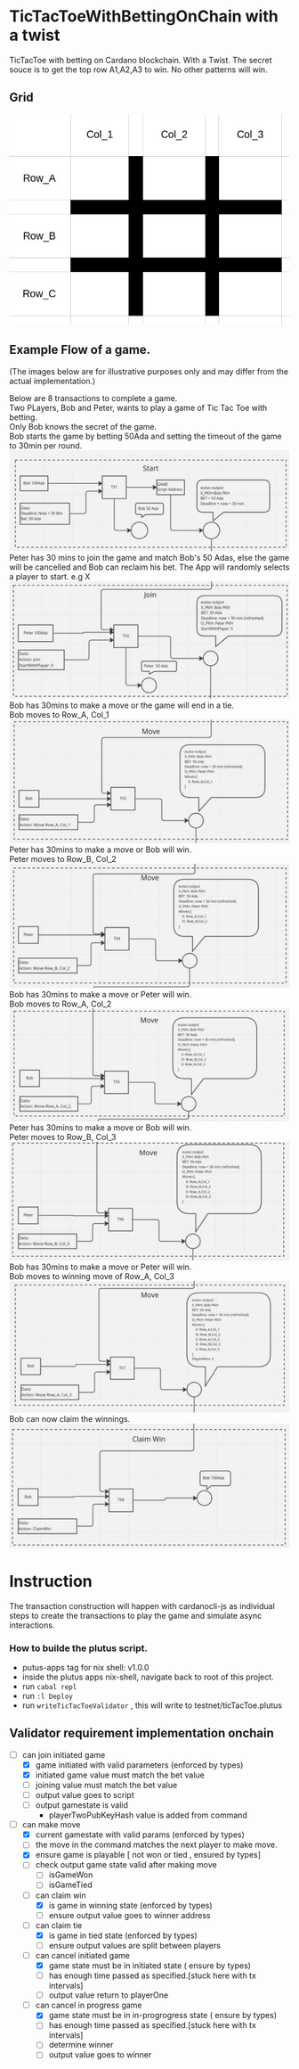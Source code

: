 # TicTacToeWithBettingOnChain with a twist

TicTacToe with betting on Cardano blockchain.
With a Twist. The secret souce is to get the top row A1,A2,A3 to win.
No other patterns will win.

## Grid

![grid](./docs/images//grid.jpg)

## Example Flow of a game.

(The images below are for illustrative purposes only and may differ from the actual implementation.)

Below are 8 transactions to complete a game.  
Two PLayers, Bob and Peter, wants to play a game of Tic Tac Toe with betting.  
Only Bob knows the secret of the game.  
Bob starts the game by betting 50Ada and setting the timeout of the game to 30min per round.  
![tx1](./docs/images/tx1.jpg)
Peter has 30 mins to join the game and match Bob's 50 Adas, else the game will be cancelled and Bob can reclaim his bet.
The App will randomly selects a player to start. e.g X
![tx2](./docs/images/tx2.jpg)
Bob has 30mins to make a move or the game will end in a tie.  
Bob moves to Row_A, Col_1
![tx3](./docs/images/tx3.jpg)
Peter has 30mins to make a move or Bob will win.  
Peter moves to Row_B, Col_2
![tx4](./docs/images/tx4.jpg)
Bob has 30mins to make a move or Peter will win.  
Bob moves to Row_A, Col_2
![tx5](./docs/images/tx5.jpg)
Peter has 30mins to make a move or Bob will win.  
Peter moves to Row_B, Col_3
![tx6](./docs/images/tx6.jpg)
Bob has 30mins to make a move or Peter will win.  
Bob moves to winning move of Row_A, Col_3
![tx7](./docs/images/tx7.jpg)
Bob can now claim the winnings.
![tx8](./docs/images/tx8.jpg)

# Instruction

The transaction construction will happen with cardanocli-js as individual steps to create the transactions to play the game and simulate async interactions.

### How to builde the plutus script.

- putus-apps tag for nix shell: v1.0.0
- inside the plutus apps nix-shell, navigate back to root of this project.
- run `cabal repl`
- run `:l Deploy`
- run `writeTicTacToeValidator` , this will write to testnet/ticTacToe.plutus


## Validator requirement implementation onchain

- [ ] can join initiated game
  - [x] game initiated with valid parameters (enforced by types)
  - [x] initiated game value must match the bet value
  - [ ] joining value must match the bet value
  - [ ] output value goes to script
  - [ ] output gamestate is valid
    - playerTwoPubKeyHash value is added from command

- [ ] can make move
  - [x] current gamestate with valid params (enforced by types)
  - [ ] the move in the command matches the next player to make move.
  - [x] ensure game is playable [ not won or tied , ensured by types]
  - [ ] check output game state valid after making move
    - [ ] isGameWon
    - [ ] isGameTied
  - [ ] can claim win
    - [x] is game in winning state (enforced by types)
    - [ ] ensure output value goes to winner address
  - [ ] can claim tie
    - [x] is game in tied state (enforced by types)
    - [ ] ensure output values are split between players

  - [ ] can cancel initiated game
    - [x] game state must be in initiated state ( ensure by types)
    - [ ] has enough time passed as specified.[stuck here with tx intervals]
    - [ ] output value return to playerOne
  - [ ] can cancel in progress game
    - [x] game state must be in in-progrogress state ( ensure by types)
    - [ ] has enough time passed as specified.[stuck here with tx intervals]
    - [ ] determine winner
    - [ ] output value goes to winner